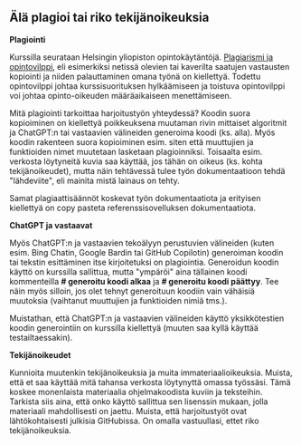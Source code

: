 ## Älä plagioi tai riko tekijänoikeuksia

**Plagiointi**

Kurssilla seurataan Helsingin yliopiston opintokäytäntöjä. [Plagiarismi ja opintovilppi](https://guide.student.helsinki.fi/fi/artikkeli/mita-ovat-vilppi-ja-plagiointi), eli esimerkiksi netissä olevien tai kaverilta saatujen vastausten kopiointi ja niiden palauttaminen omana työnä on kiellettyä. Todettu opintovilppi johtaa kurssisuorituksen hylkäämiseen ja toistuva opintovilppi voi johtaa opinto-oikeuden määräaikaiseen menettämiseen.

Mitä plagiointi tarkoittaa harjoitustyön yhteydessä? Koodin suora kopioiminen on kiellettyä poikkeuksena muutaman rivin mittaiset algoritmit ja ChatGPT:n tai vastaavien välineiden generoima koodi (ks. alla). Myös koodin rakenteen suora kopioiminen esim. siten että muuttujien ja funktioiden nimet muutetaan lasketaan plagioinniksi. Toisaalta esim. verkosta löytyneitä kuvia saa käyttää, jos tähän on oikeus (ks. kohta tekijänoikeudet), mutta näin tehtävessä tulee työn dokumentaatioon tehdä "lähdeviite", eli mainita mistä lainaus on tehty.

Samat plagiaattisäännöt koskevat työn dokumentaatiota ja erityisen kiellettyä on copy pasteta referenssisovelluksen dokumentaatiota.

**ChatGPT ja vastaavat**

Myös ChatGPT:n ja vastaavien tekoälyyn perustuvien välineiden (kuten esim. Bing Chatin, Google Bardin tai GitHub Copilotin) generoiman koodin tai tekstin esittäminen itse kirjoitetuksi on plagiointia. Generoidun koodin käyttö on kurssilla sallittua, mutta "ympäröi" aina tällainen koodi kommenteilla **# generoitu koodi alkaa** ja **# generoitu koodi päättyy**. Tee näin myös silloin, jos olet tehnyt generoituun koodiin vain vähäisiä muutoksia (vaihtanut muuttujien ja funktioiden nimiä tms.).

Muistathan, että ChatGPT:n ja vastaavien välineiden käyttö yksikkötestien koodin generointiin on kurssilla kiellettyä (muuten saa kyllä käyttää testailtaessakin).

**Tekijänoikeudet**

Kunnioita muutenkin tekijänoikeuksia ja muita immateriaalioikeuksia. Muista, että et saa käyttää mitä tahansa verkosta löytynyttä omassa työssäsi. Tämä koskee monenlaista materiaalia ohjelmakoodista kuviin ja teksteihin. Tarkista siis aina, että onko käyttö sallittua sen lisenssin mukaan, jolla materiaali mahdollisesti on jaettu. Muista, että harjoitustyöt ovat lähtökohtaisesti julkisia GitHubissa. On omalla vastuullasi, ettet riko tekijänoikeuksia.

